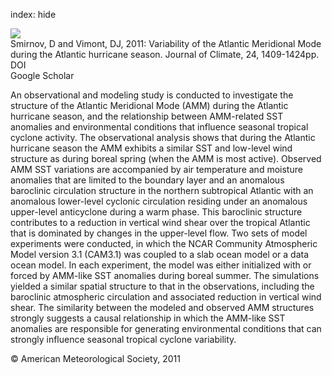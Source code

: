 index: hide

<div class="Citation">
    <div class="Citation-thumb CitationThumb-linked"  data-href="https://doi.org/10.1175/2010jcli3549.1">
      <img src="https://static.claimspace.cloud/climate-study-static/refs/thumbs/14/Smirnov_and_Vimont_2011-thumb.png" />
    </div>

  <div class="Citation-body">
    <div class="Citation-text">Smirnov, D and Vimont, DJ, 2011: Variability of the Atlantic Meridional Mode during the Atlantic hurricane season. <span class="Article-journal">Journal of Climate, </span><span class="Article-volume">24, </span>1409-1424pp.</div>
    <div class="Citation-links">
      <div class="CitationLink" data-href="https://doi.org/10.1175/2010jcli3549.1">
        <div class="CitationLink-icon CitationLink-Doi"></div>
        <div class="CitationLink-text">DOI</div>
      </div>
      <div class="CitationLink" data-href="https://scholar.google.com/scholar?q=10.1175/2010jcli3549.1">
        <div class="CitationLink-icon CitationLink-Scholar"></div>
        <div class="CitationLink-text">Google Scholar</div>
      </div>
    </div>
  </div>
</div>

An observational and modeling study is conducted to investigate the structure of the Atlantic Meridional Mode (AMM) during the Atlantic hurricane season, and the relationship between AMM-related SST anomalies and environmental conditions that influence seasonal tropical cyclone activity. The observational analysis shows that during the Atlantic hurricane season the AMM exhibits a similar SST and low-level wind structure as during boreal spring (when the AMM is most active). Observed AMM SST variations are accompanied by air temperature and moisture anomalies that are limited to the boundary layer and an anomalous baroclinic circulation structure in the northern subtropical Atlantic with an anomalous lower-level cyclonic circulation residing under an anomalous upper-level anticyclone during a warm phase. This baroclinic structure contributes to a reduction in vertical wind shear over the tropical Atlantic that is dominated by changes in the upper-level flow. Two sets of model experiments were conducted, in which the NCAR Community Atmospheric Model version 3.1 (CAM3.1) was coupled to a slab ocean model or a data ocean model. In each experiment, the model was either initialized with or forced by AMM-like SST anomalies during boreal summer. The simulations yielded a similar spatial structure to that in the observations, including the baroclinic atmospheric circulation and associated reduction in vertical wind shear. The similarity between the modeled and observed AMM structures strongly suggests a causal relationship in which the AMM-like SST anomalies are responsible for generating environmental conditions that can strongly influence seasonal tropical cyclone variability.

<div class="Citation-copy">
&copy; American Meteorological Society, 2011
</div>